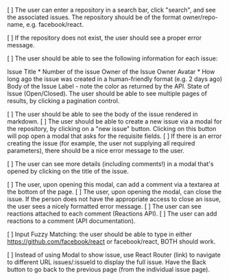 [ ] The user can enter a repository in a search bar, click "search", and see the associated issues. The repository should be of the format owner/repo-name, e.g. facebook/react.

[ ] If the repository does not exist, the user should see a proper error message.

[ ] The user should be able to see the following information for each issue:

Issue Title * Number of the issue
Owner of the Issue
Owner Avatar * How long ago the issue was created in a human-friendly format (e.g. 2 days ago)
Body of the Issue
Label - note the color as returned by the API.
State of Issue (Open/Closed).
The user should be able to see multiple pages of results, by clicking a pagination control.

[ ] The user should be able to see the body of the issue rendered in markdown.
[ ] The user should be able to create a new issue via a modal for the repository, by clicking on a "new issue" button. Clicking on this button will pop open a modal that asks for the requisite fields.
[ ] If there is an error creating the issue (for example, the user not supplying all required parameters), there should be a nice error message to the user.

[ ] The user can see more details (including comments!) in a modal that's opened by clicking on the title of the issue.

[ ] The user, upon opening this modal, can add a comment via a textarea at the bottom of the page.
[ ] The user, upon opening the modal, can close the issue. If the person does not have the appropriate access to close an issue, the user sees a nicely formatted error message.
[ ] The user can see reactions attached to each comment (Reactions API).
[ ] The user can add reactions to a comment (API documentation).

[ ] Input Fuzzy Matching: the user should be able to type in either https://github.com/facebook/react or facebook/react, BOTH should work.

[ ] Instead of using Modal to show issue, use React Router (link) to navigate to different URL issues/:issueId to display the full issue. Have the Back button to go back to the previous page (from the individual issue page).